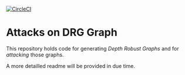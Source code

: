 [![CircleCI](https://circleci.com/gh/filecoin-project/drg-attacks.svg?style=svg)](https://circleci.com/gh/filecoin-project/drg-attacks)
# Attacks on DRG Graph 

This repository holds code for generating *Depth Robust Graphs* and for
*attacking* those graphs. 

A more detailled readme will be provided in due time.
